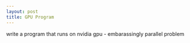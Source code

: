 ```yaml
---
layout: post
title: GPU Program
---
```


write a program that runs on nvidia gpu - embarassingly parallel problem

